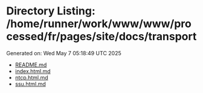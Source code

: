 # Directory Listing: /home/runner/work/www/www/processed/fr/pages/site/docs/transport
Generated on: Wed May  7 05:18:49 UTC 2025

- [README.md](README.md)
- [index.html.md](index.html.md)
- [ntcp.html.md](ntcp.html.md)
- [ssu.html.md](ssu.html.md)
